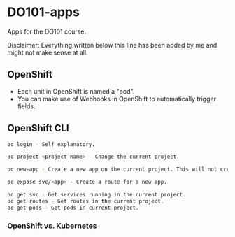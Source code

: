 # DO101-apps

Apps for the DO101 course.

Disclaimer: Everything written below this line has been added by me and might not make sense at all.

## OpenShift

* Each unit in OpenShift is named a "pod".
* You can make use of Webhooks in OpenShift to automatically trigger fields.

## OpenShift CLI

```bash
oc login - Self explanatory.

oc project <project name> - Change the current project.

oc new-app - Create a new app on the current project. This will not create a route by default.

oc expose svc/<app> - Create a route for a new app.

oc get svc - Get services running in the current project.
oc get routes - Get routes in the current project.
oc get pods - Get pods in current project.
```

### OpenShift vs. Kubernetes


